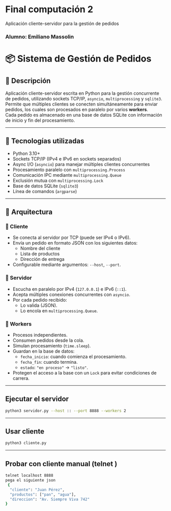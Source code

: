 # Final computación 2
 Aplicación cliente-servidor para la gestión de pedidos
### Alumno: Emiliano Massolin
# 📦 Sistema de Gestión de Pedidos

## 🧾 Descripción

Aplicación cliente-servidor escrita en Python para la gestión concurrente de pedidos, utilizando sockets TCP/IP, `asyncio`, `multiprocessing` y `sqlite3`.  
Permite que múltiples clientes se conecten simultáneamente para enviar pedidos, los cuales son procesados en paralelo por varios **workers**.  
Cada pedido es almacenado en una base de datos SQLite con información de inicio y fin del procesamiento.

---

## 🧰 Tecnologías utilizadas

- Python 3.10+
- Sockets TCP/IP (IPv4 e IPv6 en sockets separados)
- Async I/O (`asyncio`) para manejar múltiples clientes concurrentes
- Procesamiento paralelo con `multiprocessing.Process`
- Comunicación IPC mediante `multiprocessing.Queue`
- Exclusión mutua con `multiprocessing.Lock`
- Base de datos SQLite (`sqlite3`)
- Línea de comandos (`argparse`)

---
## 🧱 Arquitectura

### 🧍 Cliente

- Se conecta al servidor por TCP (puede ser IPv4 o IPv6).
- Envía un pedido en formato JSON con los siguientes datos:
  - Nombre del cliente
  - Lista de productos
  - Dirección de entrega
- Configurable mediante argumentos: `--host`, `--port`.

### 🧠 Servidor

- Escucha en paralelo por IPv4 (`127.0.0.1`) e IPv6 (`::1`).
- Acepta múltiples conexiones concurrentes con `asyncio`.
- Por cada pedido recibido:
  - Lo valida (JSON).
  - Lo encola en `multiprocessing.Queue`.

### 🔨 Workers

- Procesos independientes.
- Consumen pedidos desde la cola.
- Simulan procesamiento (`time.sleep`).
- Guardan en la base de datos:
  - `fecha_inicio`: cuando comienza el procesamiento.
  - `fecha_fin`: cuando termina.
  - `estado`: `"en proceso"` → `"listo"`.
- Protegen el acceso a la base con un `Lock` para evitar condiciones de carrera.

---

## Ejecutar el servidor
```bash
python3 servidor.py --host :: --port 8888 --workers 2

```
---
## Usar cliente
```bash
python3 cliente.py

```
---
## Probar con cliente manual (telnet )
```bash
telnet localhost 8888
pega el siguiente json
 {
  "cliente": "Juan Pérez",
  "productos": ["pan", "agua"],
  "direccion": "Av. Siempre Viva 742"
}

```

